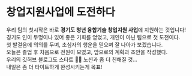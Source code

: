 # 창업지원사업에 도전하다

우리 팀의 첫시작은 바로 **경기도 청년 융합기술 창업지원 사업**에 지원하는 것입니다!<br>
경기도 인이 두명이나 있어 좋은 기회를 얻었고, 개인이 아닌 팀으로 첫 도전이다.<br>
첫 발걸음에 의의를 두며, 초심자의 행운을 믿으며  잘 나아가 보겠습니다.<br>
오늘은 졸업 후 처음으로 전원이 모였고, 앞으로의 계획과 초안을 작성했다.<br>
우리의 깃허브 블로그도 스타트 👊🏻 
노션과 좀 더 친해질 것... <br>
내일은 좀 더 타이트하게 완성시키는게 목표!

